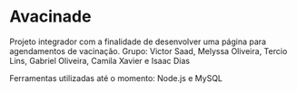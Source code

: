 # Avacinade

Projeto integrador com a finalidade de desenvolver uma página para agendamentos de vacinação.
Grupo: Victor Saad, Melyssa Oliveira, Tercio Lins, Gabriel Oliveira, Camila Xavier e Isaac Dias

Ferramentas utilizadas até o momento: Node.js e MySQL  
